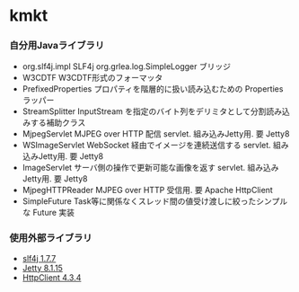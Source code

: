 kmkt
====
### 自分用Javaライブラリ


* org.slf4j.impl SLF4j org.grlea.log.SimpleLogger ブリッジ
* W3CDTF W3CDTF形式のフォーマッタ
* PrefixedProperties プロパティを階層的に扱い読み込むための Properties ラッパー
* StreamSplitter InputStream を指定のバイト列をデリミタとして分割読み込みする補助クラス
* MjpegServlet MJPEG over HTTP 配信 servlet. 組み込みJetty用. 要 Jetty8
* WSImageServlet WebSocket 経由でイメージを連続送信する servlet. 組み込みJetty用. 要 Jetty8
* ImageServlet サーバ側の操作で更新可能な画像を返す servlet. 組み込みJetty用. 要 Jetty8
* MjpegHTTPReader MJPEG over HTTP 受信用. 要 Apache HttpClient
* SimpleFuture Task等に関係なくスレッド間の値受け渡しに絞ったシンプルな Future<V> 実装

### 使用外部ライブラリ

* [slf4j 1.7.7](http://www.slf4j.org/)
* [Jetty 8.1.15](http://www.eclipse.org/jetty/)
* [HttpClient 4.3.4](http://hc.apache.org/httpclient-3.x/)


